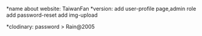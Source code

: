 *name about website:
	TaiwanFan 
*version:
	add user-profile page,admin role
	add password-reset
	add img-upload

*clodinary: password > Rain@2005
